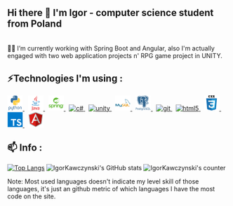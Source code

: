 <h2>Hi there 👊 I'm Igor - computer science student from Poland</h2>
<br> 🧙‍♂️ I’m currently working with Spring Boot and Angular, also I'm actually engaged with two web application projects n' RPG game project in UNITY.</br>
<h2> ⚡Technologies I'm using :</h2>
<p align="left">
<a href=https://www.python.org>
<img src="https://raw.githubusercontent.com/devicons/devicon/master/icons/python/python-original-wordmark.svg" alt="python" width="35" height="35" />
</a>
&nbsp
<a href=https://www.java.com/pl>
<img src="https://raw.githubusercontent.com/devicons/devicon/master/icons/java/java-original-wordmark.svg" alt="java" width="35" height="35" />
</a>
&nbsp
<a href=https://spring.io>
<img src="https://raw.githubusercontent.com/devicons/devicon/master/icons/spring/spring-original-wordmark.svg" alt="springboot" width="35" height="35" />      
</a>
&nbsp
<a href=https://en.wikipedia.org/wiki/C_Sharp_(programming_language)>
<img src="https://img.icons8.com/color/452/c-sharp-logo.png" alt="c#" width="35" height="35" />
</a>
&nbsp
<a href=https://unity.com>
<img src="https://cdn-icons-png.flaticon.com/128/5969/5969294.png" alt="unity" width="35" height="35" />
</a>
&nbsp
<a href=https://www.mysql.com>
<img src="https://raw.githubusercontent.com/devicons/devicon/master/icons/mysql/mysql-original-wordmark.svg" alt="mysql" width="35" height="35" />
</a>
&nbsp
<a href=https://www.postgresql.org>
<img src="https://raw.githubusercontent.com/devicons/devicon/master/icons/postgresql/postgresql-plain-wordmark.svg" alt="postgresql" width="35" height="35" />
</a>
&nbsp
<a href=https://git-scm.com>
<img src="https://upload.wikimedia.org/wikipedia/commons/thumb/3/3f/Git_icon.svg/1200px-Git_icon.svg.png" alt="git" width="35" height="35" />
</a>
&nbsp
<a href=https://en.wikipedia.org/wiki/HTML>
<img src="https://upload.wikimedia.org/wikipedia/commons/thumb/6/61/HTML5_logo_and_wordmark.svg/2048px-HTML5_logo_and_wordmark.svg.png" alt="html5" width="35" height="35" />
</a>
&nbsp
<a href=https://en.wikipedia.org/wiki/CSS>
<img src="https://raw.githubusercontent.com/devicons/devicon/master/icons/css3/css3-original-wordmark.svg" alt="css3" width="35" height="35" />
</a>
&nbsp
<a href=https://en.wikipedia.org/wiki/TypeScript>
<img src="https://raw.githubusercontent.com/devicons/devicon/master/icons/typescript/typescript-plain.svg" alt="typescript" width="35" height="35" />      
</a>
&nbsp
<a href=https://angular.io>
<img src="https://raw.githubusercontent.com/devicons/devicon/master/icons/angularjs/angularjs-original.svg" alt="angularts" width="35" height="35" />      
</a>
</p>
<h2> 📫 Info : </h2>
             
[![Top Langs](https://github-readme-stats.vercel.app/api/top-langs/?username=IgorKawczynski&layout=compact&langs_count=10&theme=jolly&exclude_repo=github-readme-stats,DataVisualisation2021,Algorithms-and-Data-Structures,Machine-Graphics-162423,DataStructureProject-AllShortestPaths)](https://github.com/anuraghazra/github-readme-stats)
![IgorKawczynski's GitHub stats](https://github-readme-stats.vercel.app/api?username=IgorKawczynski&theme=jolly&show_icons=true)
![IgorKawczynski's counter](https://komarev.com/ghpvc/?username=IgorKawczynski&color=blueviolet)
<p align="left">Note: Most used languages doesn't indicate my level skill of those languages, it's just an github metric of which languages I have the most code on the site.</p>
